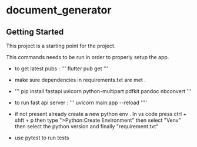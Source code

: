 # document_generator

## Getting Started

This project is a starting point for the project.

This commands needs to be run in order to properly setup the app.

- to get latest pubs : ''' flutter pub get '''  

- make sure dependencies in requirements.txt are met . 

- ''' pip install fastapi uvicorn python-multipart pdfkit pandoc nbconvert '''

- to run fast api server : ''' uvicorn main:app --reload ''''

- if not present already create a new python env . In vs code press ctrl + shft + p then type ">Python:Create Environment" then select "Venv" then select the python version and finally "requirement.txt"


- use pytest to run tests


